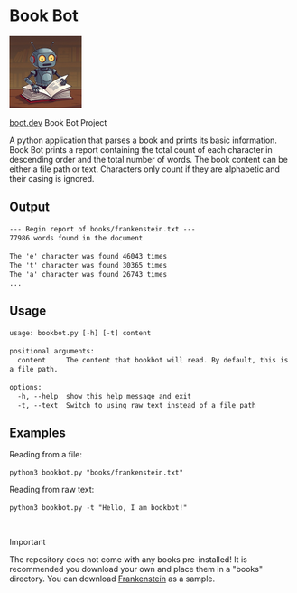 # Book Bot
<img src="bookbot.jpg" width="128" alt="Book Bot parsing a book">

[boot.dev](https://boot.dev) Book Bot Project

A python application that parses a book and prints its basic information. Book Bot prints a report containing the total count of each character in descending order and the total number of words. The book content can be either a file path or text. Characters only count if they are alphabetic and their casing is ignored.

## Output

```
--- Begin report of books/frankenstein.txt ---
77986 words found in the document

The 'e' character was found 46043 times
The 't' character was found 30365 times
The 'a' character was found 26743 times
...
```

## Usage

```
usage: bookbot.py [-h] [-t] content

positional arguments:
  content     The content that bookbot will read. By default, this is a file path.

options:
  -h, --help  show this help message and exit
  -t, --text  Switch to using raw text instead of a file path
```

## Examples

Reading from a file:

`python3 bookbot.py "books/frankenstein.txt"`

Reading from raw text:

`python3 bookbot.py -t "Hello, I am bookbot!"`

&nbsp;

> [!IMPORTANT]
> The repository does not come with any books pre-installed! It is recommended you download your own and place them in a "books" directory. You can download [Frankenstein](https://raw.githubusercontent.com/asweigart/codebreaker/master/frankenstein.txt) as a sample.
